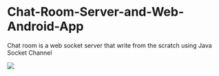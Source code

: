 # Chat-Room-Server-and-Web-Android-App

Chat room is a web socket server that write from the scratch using Java Socket Channel 

![](https://github.com/XuefengX/Tiny-and-Fun-Projects-Collection/blob/master/Web_Chat_Room/img/1.png?raw=true)

